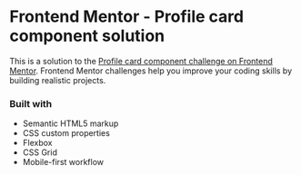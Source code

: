 # Frontend Mentor - Profile card component solution

This is a solution to the [Profile card component challenge on Frontend Mentor](https://www.frontendmentor.io/challenges/profile-card-component-cfArpWshJ). Frontend Mentor challenges help you improve your coding skills by building realistic projects.

### Built with

- Semantic HTML5 markup
- CSS custom properties
- Flexbox
- CSS Grid
- Mobile-first workflow
